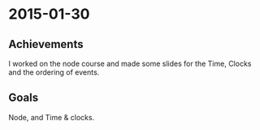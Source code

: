 2015-01-30
==========

Achievements
------------

I worked on the node course and made some slides for the Time, Clocks and the ordering of events.

Goals
-----

Node, and Time & clocks.
